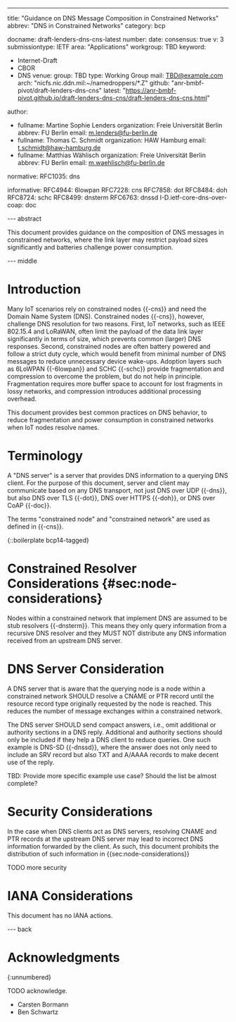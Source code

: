 ---
title: "Guidance on DNS Message Composition in Constrained Networks"
abbrev: "DNS in Constrained Networks"
category: bcp

docname: draft-lenders-dns-cns-latest
number:
date:
consensus: true
v: 3
submissiontype: IETF
area: "Applications"
workgroup: TBD
keyword:
 - Internet-Draft
 - CBOR
 - DNS
venue:
  group: TBD
  type: Working Group
  mail: TBD@example.com
  arch: "nicfs.nic.ddn.mil:~/namedroppers/*.Z"
  github: "anr-bmbf-pivot/draft-lenders-dns-cns"
  latest: "https://anr-bmbf-pivot.github.io/draft-lenders-dns-cns/draft-lenders-dns-cns.html"

author:
 -  fullname: Martine Sophie Lenders
    organization: Freie Universität Berlin
    abbrev: FU Berlin
    email: m.lenders@fu-berlin.de
 -  fullname: Thomas C. Schmidt
    organization: HAW Hamburg
    email: t.schmidt@haw-hamburg.de
 -  fullname: Matthias Wählisch
    organization: Freie Universität Berlin
    abbrev: FU Berlin
    email: m.waehlisch@fu-berlin.de

normative:
  RFC1035: dns

informative:
  RFC4944: 6lowpan
  RFC7228: cns
  RFC7858: dot
  RFC8484: doh
  RFC8724: schc
  RFC8499: dnsterm
  RFC6763: dnssd
  I-D.ietf-core-dns-over-coap: doc

--- abstract

This document provides guidance on the composition of DNS messages in
constrained networks, where the link layer may restrict payload sizes
significantly and batteries challenge power consumption.

--- middle

# Introduction

Many IoT scenarios rely on constrained nodes {{-cns}} and need the Domain
Name System (DNS).  Constrained nodes {{-cns}}, however, challenge DNS
resolution for two reasons. First, IoT networks, such as IEEE 802.15.4 and
LoRaWAN, often limit the payload of the data link layer significantly in
terms of size, which prevents common (larger) DNS responses.  Second,
constrained nodes are often battery powered and follow a strict duty cycle,
which would benefit from minimal number of DNS messages to reduce
unnecessary device wake-ups.  Adoption layers such as 6LoWPAN {{-6lowpan}}
and SCHC {{-schc}} provide fragmentation and compression to overcome the
problem, but do not help in principle. Fragmentation requires more buffer
space to account for lost fragments in lossy networks, and compression
introduces additional processing overhead.

This document provides best common practices on DNS behavior, to reduce
fragmentation and power consumption in constrained networks when IoT nodes
resolve names.


# Terminology

A "DNS server" is a server that provides DNS information to a querying DNS
client.  For the purpose of this document, server and client may
communicate based on any DNS transport, not just DNS over UDP {{-dns}}, but
also DNS over TLS {{-dot}}, DNS over HTTPS {{-doh}}, or DNS over CoAP
{{-doc}}.

The terms "constrained node" and "constrained network" are used as defined in {{-cns}}.

{::boilerplate bcp14-tagged}

# Constrained Resolver Considerations {#sec:node-considerations}

Nodes within a constrained network that implement DNS are assumed to be
stub resolvers {{-dnsterm}}.  This means they only query information from a
recursive DNS resolver and they MUST NOT distribute any DNS information
received from an upstream DNS server.

# DNS Server Consideration

A DNS server that is aware that the querying node is a node within a
constrained network SHOULD resolve a CNAME or PTR record until the resource
record type originally requested by the node is reached.
This reduces the number of message exchanges within a constrained network.

The DNS server SHOULD send compact answers, i.e., omit additional or
authority sections in a DNS reply. Additional and authority sections should
only be included if they help a DNS client to reduce queries.
One such example is DNS-SD {{-dnssd}}, where the answer does not only need
to include an SRV record but also TXT and A/AAAA records to make decent use
of the reply.

TBD: Provide more specific example use case? Should the list be almost
complete?


# Security Considerations

In the case when DNS clients act as DNS servers, resolving CNAME and PTR
records at the upstream DNS server may lead to incorrect DNS information
forwarded by the client.  As such, this document prohibits the distribution
of such information in {{sec:node-considerations}}

TODO more security


# IANA Considerations

This document has no IANA actions.


--- back

# Acknowledgments
{:unnumbered}

TODO acknowledge.

- Carsten Bormann
- Ben Schwartz
